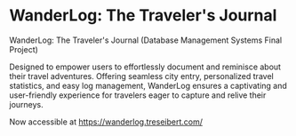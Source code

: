 # WanderLog: The Traveler's Journal
WanderLog: The Traveler's Journal (Database Management Systems Final Project)

Designed to empower users to effortlessly document and reminisce about their travel adventures. Offering seamless city entry, personalized travel statistics, and easy log management, WanderLog ensures a captivating and user-friendly experience for travelers eager to capture and relive their journeys.


Now accessible at https://wanderlog.treseibert.com/
